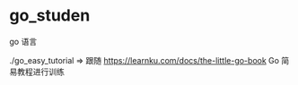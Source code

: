 # go_studen
go 语言

./go_easy_tutorial  => 跟随 https://learnku.com/docs/the-little-go-book Go 简易教程进行训练